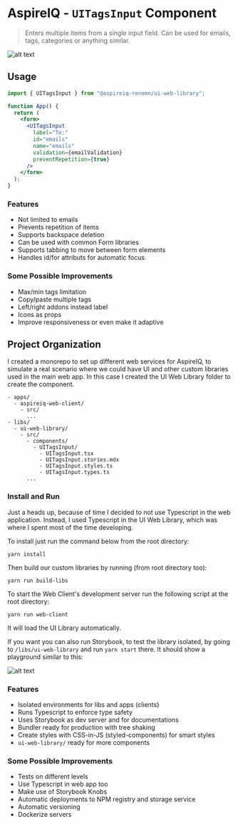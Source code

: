 # AspireIQ - `UITagsInput` Component

> Enters multiple items from a single input field. Can be used for emails, tags, categories or anything similar.

![alt text](https://user-images.githubusercontent.com/106011/87286140-15fdb400-c4be-11ea-98cf-9ff0a1302760.png "Screenshot")

## Usage

```jsx
import { UITagsInput } from "@aspireiq-renemn/ui-web-library";

function App() {
  return (
    <form>
      <UITagsInput
        label="To:"
        id="emails"
        name="emails"
        validation={emailValidation}
        preventRepetition={true}
      />
    </form>
  );
}
```

### Features

- Not limited to emails
- Prevents repetition of items
- Supports backspace deletion
- Can be used with common Form libraries
- Supports tabbing to move between form elements
- Handles id/for attributs for automatic focus

### Some Possible Improvements

- Max/min tags limitation
- Copy/paste multiple tags
- Left/right addons instead label
- Icons as props
- Improve responsiveness or even make it adaptive

## Project Organization

I created a monorepo to set up different web services for AspireIQ, to simulate a real scenario where we could have UI and other custom libraries used in the main web app. In this case I created the UI Web Library folder to create the component.

```
- apps/
  - aspireiq-web-client/
    - src/
      ...
- libs/
  - ui-web-library/
    - src/
      - components/
        - UITagsInput/
          - UITagsInput.tsx
          - UITagsInput.stories.mdx
          - UITagsInput.styles.ts
          - UITagsInput.types.ts
      ...
```

### Install and Run

Just a heads up, because of time I decided to not use Typescript in the web application. Instead, I used Typescript in the UI Web Library, which was where I spent most of the time developing.

To install just run the command below from the root directory:

```
yarn install
```

Then build our custom libraries by running (from root directory too):

```
yarn run build-libs
```

To start the Web Client's development server run the following script at the root directory:

```
yarn run web-client
```

It will load the UI Library automatically.

If you want you can also run Storybook, to test the library isolated, by going to `/libs/ui-web-library` and run `yarn start` there. It should show a playground similar to this:

![alt text](https://user-images.githubusercontent.com/106011/87277303-a5e43380-c4a7-11ea-8737-699d6b37295f.png "Storybook")

### Features

- Isolated environments for libs and apps (clients)
- Runs Typescript to enforce type safety
- Uses Storybook as dev server and for documentations
- Bundler ready for production with tree shaking
- Create styles with CSS-in-JS (styled-components) for smart styles
- `ui-web-library/` ready for more components

### Some Possible Improvements

- Tests on different levels
- Use Typescript in web app too
- Make use of Storybook Knobs
- Automatic deployments to NPM registry and storage service
- Automatic versioning
- Dockerize servers
